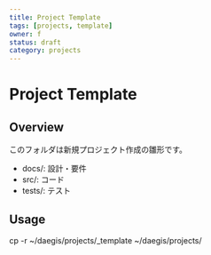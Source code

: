 ```yaml
---
title: Project Template
tags: [projects, template]
owner: f
status: draft
category: projects
---
```

# Project Template

## Overview
このフォルダは新規プロジェクト作成の雛形です。

- docs/: 設計・要件
- src/: コード
- tests/: テスト

## Usage
cp -r ~/daegis/projects/_template ~/daegis/projects/<project-name>
